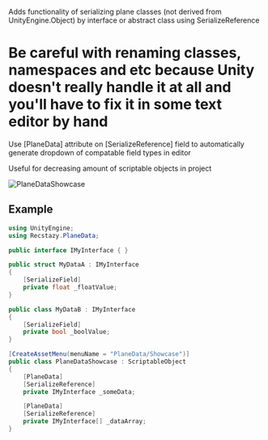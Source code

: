 Adds functionality of serializing plane classes (not derived from UnityEngine.Object) by interface or abstract class using SerializeReference

# Be careful with renaming classes, namespaces and etc because Unity doesn't really handle it at all and you'll have to fix it in some text editor by hand

Use [PlaneData] attribute on [SerializeReference] field to automatically generate dropdown of compatable field types in editor

Useful for decreasing amount of scriptable objects in project

![PlaneDataShowcase](https://user-images.githubusercontent.com/30838103/154221762-4bb81601-c41a-4dc5-8ef3-a0f0177522bf.gif)

## Example
```csharp
using UnityEngine;
using Recstazy.PlaneData;

public interface IMyInterface { }

public struct MyDataA : IMyInterface 
{
    [SerializeField]
    private float _floatValue;
}

public class MyDataB : IMyInterface 
{
    [SerializeField]
    private bool _boolValue;
}

[CreateAssetMenu(menuName = "PlaneData/Showcase")]
public class PlaneDataShowcase : ScriptableObject
{
    [PlaneData]
    [SerializeReference]
    private IMyInterface _someData;

    [PlaneData]
    [SerializeReference]
    private IMyInterface[] _dataArray;
}
```
